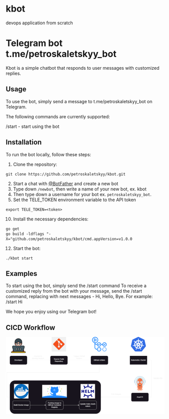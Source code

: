 # kbot
devops application from scratch
 
# Telegram bot t.me/petroskaletskyy_bot 
 
Kbot is a simple chatbot that responds to user messages with customized replies.

## Usage
To use the bot, simply send a message to t.me/petroskaletskyy_bot on Telegram.

The following commands are currently supported:

/start - start using the bot

## Installation
To run the bot locally, follow these steps:

1. Clone the repository: 
```
git clone https://github.com/petroskaletskyy/kbot.git
```
2. Start a chat with [@BotFather](t.me/BotFather) and create a new bot 
5. Type down `/newbot`, then write a name of your new bot, ex. kbot
6. Then type down a username for your bot ex. `petroskaletskyy_bot`.
8. Set the TELE_TOKEN environment variable to the API token
```
export TELE_TOKEN=<token>
```
10. Install the necessary dependencies: 
```
go get
go build -ldflags "-X="github.com/petroskaletskyy/kbot/cmd.appVersion=v1.0.0
```
12. Start the bot: 
```
./kbot start
```

## Examples
To start using the bot, simply send the /start command
To receive a customized reply from the bot with your message, send the /start <message> command, replacing <message> with next messages - Hi, Hello, Bye. For example: /start Hi

We hope you enjoy using our Telegram bot! 


## CICD Workflow
![cicd_workflow](./CICD_Workflow.png) 
